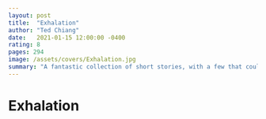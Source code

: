 ```yaml
---
layout: post
title:  "Exhalation"
author: "Ted Chiang"
date:   2021-01-15 12:00:00 -0400
rating: 8
pages: 294
image: /assets/covers/Exhalation.jpg
summary: "A fantastic collection of short stories, with a few that could really warrant a full book on their own. 'Exhalation' by Ted Chiang will leave you wanting to seek out more of his work, with his spectrum of whimsical to 'Black Mirror' level unsetlling tales."
---
```


# Exhalation